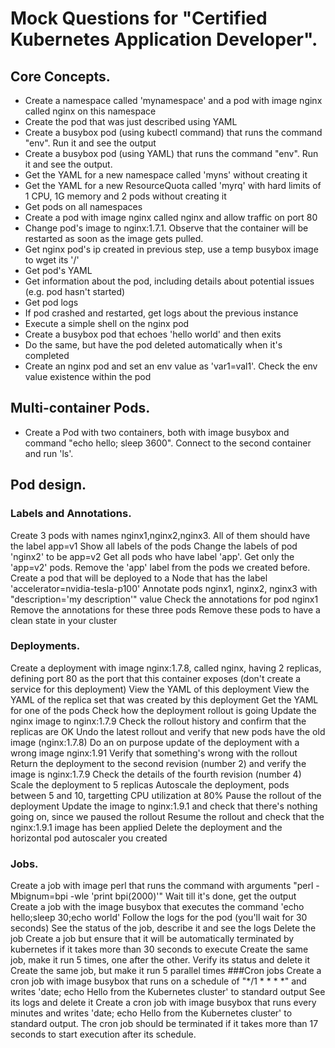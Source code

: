 # Mock Questions for "Certified Kubernetes Application Developer". 

## Core Concepts.
* Create a namespace called 'mynamespace' and a pod with image nginx called nginx on this namespace
* Create the pod that was just described using YAML
* Create a busybox pod (using kubectl command) that runs the command "env". Run it and see the output
* Create a busybox pod (using YAML) that runs the command "env". Run it and see the output.
* Get the YAML for a new namespace called 'myns' without creating it
* Get the YAML for a new ResourceQuota called 'myrq' with hard limits of 1 CPU, 1G memory and 2 pods without creating it
* Get pods on all namespaces
* Create a pod with image nginx called nginx and allow traffic on port 80
* Change pod's image to nginx:1.7.1. Observe that the container will be restarted as soon as the image gets pulled.
* Get nginx pod's ip created in previous step, use a temp busybox image to wget its '/'
* Get pod's YAML
* Get information about the pod, including details about potential issues (e.g. pod hasn't started)
* Get pod logs
* If pod crashed and restarted, get logs about the previous instance
* Execute a simple shell on the nginx pod
* Create a busybox pod that echoes 'hello world' and then exits
* Do the same, but have the pod deleted automatically when it's completed
* Create an nginx pod and set an env value as 'var1=val1'. Check the env value existence within the pod

## Multi-container Pods.
* Create a Pod with two containers, both with image busybox and command "echo hello; sleep 3600". Connect to the second container and run 'ls'.

## Pod design.
### Labels and Annotations.
Create 3 pods with names nginx1,nginx2,nginx3. All of them should have the label app=v1
Show all labels of the pods
Change the labels of pod 'nginx2' to be app=v2
Get all pods who have label 'app'.
Get only the 'app=v2' pods.
Remove the 'app' label from the pods we created before.
Create a pod that will be deployed to a Node that has the label 'accelerator=nvidia-tesla-p100'
Annotate pods nginx1, nginx2, nginx3 with "description='my description'" value
Check the annotations for pod nginx1
Remove the annotations for these three pods
Remove these pods to have a clean state in your cluster
### Deployments.
Create a deployment with image nginx:1.7.8, called nginx, having 2 replicas, defining port 80 as the port that this container exposes (don't create a service for this deployment)
View the YAML of this deployment
View the YAML of the replica set that was created by this deployment
Get the YAML for one of the pods
Check how the deployment rollout is going
Update the nginx image to nginx:1.7.9
Check the rollout history and confirm that the replicas are OK
Undo the latest rollout and verify that new pods have the old image (nginx:1.7.8)
Do an on purpose update of the deployment with a wrong image nginx:1.91
Verify that something's wrong with the rollout
Return the deployment to the second revision (number 2) and verify the image is nginx:1.7.9
Check the details of the fourth revision (number 4)
Scale the deployment to 5 replicas
Autoscale the deployment, pods between 5 and 10, targetting CPU utilization at 80%
Pause the rollout of the deployment
Update the image to nginx:1.9.1 and check that there's nothing going on, since we paused the rollout
Resume the rollout and check that the nginx:1.9.1 image has been applied
Delete the deployment and the horizontal pod autoscaler you created
### Jobs.
Create a job with image perl that runs the command with arguments "perl -Mbignum=bpi -wle 'print bpi(2000)'"
Wait till it's done, get the output
Create a job with the image busybox that executes the command 'echo hello;sleep 30;echo world'
Follow the logs for the pod (you'll wait for 30 seconds)
See the status of the job, describe it and see the logs
Delete the job
Create a job but ensure that it will be automatically terminated by kubernetes if it takes more than 30 seconds to execute
Create the same job, make it run 5 times, one after the other. Verify its status and delete it
Create the same job, but make it run 5 parallel times
###Cron jobs
Create a cron job with image busybox that runs on a schedule of "*/1 * * * *" and writes 'date; echo Hello from the Kubernetes cluster' to standard output
See its logs and delete it
Create a cron job with image busybox that runs every minutes and writes 'date; echo Hello from the Kubernetes cluster' to standard output. The cron job should be terminated if it takes more than 17 seconds to start execution after its schedule.

